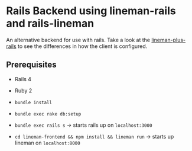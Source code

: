 # Rails Backend using lineman-rails and rails-lineman

An alternative backend for use with rails. Take a look at the [lineman-plus-rails](https://github.com/searls/lineman-plus-rails) to see the differences in how the client is configured.

## Prerequisites

- Rails 4
- Ruby 2

- `bundle install`
- `bundle exec rake db:setup`
- `bundle exec rails s` -> starts rails up on `localhost:3000`
- `cd lineman-frontend && npm install && lineman run` -> starts up lineman on `localhost:8000`